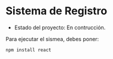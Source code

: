  <h1> Sistema de Registro</h1>

- Estado del proyecto: En contrucción.

Para ejecutar el sismea, debes poner: 

```npm install react```
